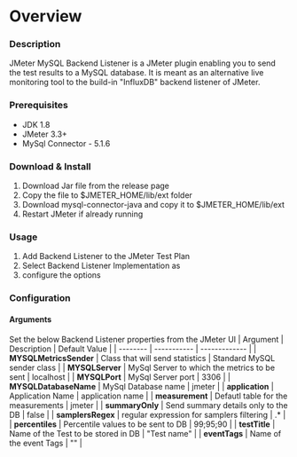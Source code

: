 # Overview 

### Description 
JMeter MySQL Backend Listener is a JMeter plugin enabling you to send the test results to a MySQL database. It is meant as an alternative live monitoring tool to the build-in "InfluxDB" backend listener of JMeter. 

### Prerequisites
- JDK 1.8
- JMeter 3.3+
- MySql Connector - 5.1.6

### Download & Install 
1. Download Jar file from the release page
2. Copy the file to $JMETER_HOME/lib/ext folder 
3. Download mysql-connector-java and copy it to $JMETER_HOME/lib/ext
4. Restart JMeter if already running

### Usage
1. Add Backend Listener to the JMeter Test Plan 
2. Select Backend Listener Implementation as 
3. configure the options

### Configuration 

#### Arguments 
Set the below Backend Listener properties from the JMeter UI
| Argument | Description | Default Value |
| -------- | ----------- | ------------- |
| **MYSQLMetricsSender** | Class that will send statistics | Standard MySQL sender class |
| **MYSQLServer** | MySql Server to which the metrics to be sent | localhost |
| **MYSQLPort** | MySql Server port | 3306 | 
| **MYSQLDatabaseName** | MySql Database name | jmeter | 
| **application** | Application Name | application name | 
| **measurement** | Defautl table for the measurements | jmeter |
| **summaryOnly** | Send summary details only to the DB | false |
| **samplersRegex** | regular expression for samplers filtering | .* |
| **percentiles** | Percentile values to be sent to DB | 99;95;90 | 
| **testTitle** | Name of the Test to be stored in DB | "Test name" |
| **eventTags** | Name of the event Tags | "" | 

